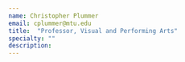 ```yaml
---
name: Christopher Plummer
email: cplummer@mtu.edu
title:  "Professor, Visual and Performing Arts"
specialty: ""
description:
---
```

